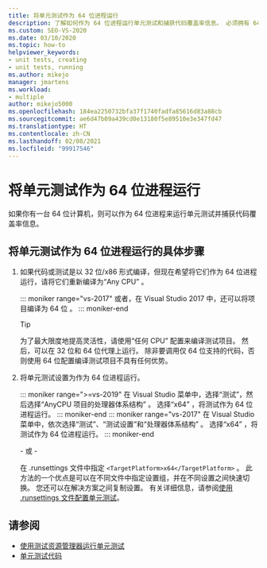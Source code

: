 ```yaml
---
title: 将单元测试作为 64 位进程运行
description: 了解如何作为 64 位进程运行单元测试和捕获代码覆盖率信息。 必须拥有 64 位计算机。
ms.custom: SEO-VS-2020
ms.date: 03/10/2020
ms.topic: how-to
helpviewer_keywords:
- unit tests, creating
- unit tests, running
ms.author: mikejo
manager: jmartens
ms.workload:
- multiple
author: mikejo5000
ms.openlocfilehash: 184ea2250732bfa37f1740fadfa85616d83a88cb
ms.sourcegitcommit: ae6d47b09a439cd0e13180f5e89510e3e347fd47
ms.translationtype: HT
ms.contentlocale: zh-CN
ms.lasthandoff: 02/08/2021
ms.locfileid: "99917546"
---
```

# <a name="run-a-unit-test-as-a-64-bit-process"></a>将单元测试作为 64 位进程运行

如果你有一台 64 位计算机，则可以作为 64 位进程来运行单元测试并捕获代码覆盖率信息。

## <a name="to-run-a-unit-test-as-a-64-bit-process"></a>将单元测试作为 64 位进程运行的具体步骤

1. 如果代码或测试是以 32 位/x86 形式编译，但现在希望将它们作为 64 位进程运行，请将它们重新编译为“Any CPU”  。

   ::: moniker range="vs-2017"
   或者，在 Visual Studio 2017 中，还可以将项目编译为 64 位  。
   ::: moniker-end

    > [!TIP]
    > 为了最大限度地提高灵活性，请使用“任何 CPU”  配置来编译测试项目。 然后，可以在 32 位和 64 位代理上运行。 除非要调用仅 64 位支持的代码，否则使用 64 位配置编译测试项目不具有任何优势。

2. 将单元测试设置为作为 64 位进程运行。

   ::: moniker range=">=vs-2019"
   在 Visual Studio 菜单中，选择“测试”，然后选择“AnyCPU 项目的处理器体系结构”   。 选择“x64”  ，将测试作为 64 位进程运行。
   ::: moniker-end
   ::: moniker range="vs-2017"
   在 Visual Studio 菜单中，依次选择“测试”、“测试设置”和“处理器体系结构”    。 选择“x64”  ，将测试作为 64 位进程运行。
   ::: moniker-end

   \- 或 -

   在 .runsettings 文件中指定 `<TargetPlatform>x64</TargetPlatform>`  。 此方法的一个优点是可以在不同文件中指定设置组，并在不同设置之间快速切换。 您还可以在解决方案之间复制设置。 有关详细信息，请参阅[使用 .runsettings 文件配置单元测试](../test/configure-unit-tests-by-using-a-dot-runsettings-file.md)。

## <a name="see-also"></a>请参阅

- [使用测试资源管理器运行单元测试](../test/run-unit-tests-with-test-explorer.md)
- [单元测试代码](../test/unit-test-your-code.md)
